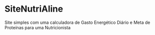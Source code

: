 # SiteNutriAline
Site simples com uma calculadora de Gasto Energético Diário e Meta de Proteínas para uma Nutricionista
